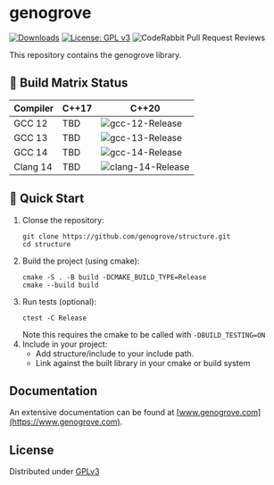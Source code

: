 # genogrove

<!-- [![.github/workflows/ci.yml](https://github.com/genogrove/genogrove/actions/workflows/ci.yml/badge.svg)](https://github.com/genogrove/structure/actions/workflows/ci.yml) -->
[![Downloads](https://img.shields.io/github/downloads/genogrove/structure/total.svg)](https://img.shields.io/github/downloads/genogrove/structure/total.svg)
[![License: GPL v3](https://img.shields.io/badge/License-GPL%20v3-blue.svg)](http://www.gnu.org/licenses/gpl-3.0)
![CodeRabbit Pull Request Reviews](https://img.shields.io/coderabbit/prs/github/genogrove/genogrove?utm_source=oss&utm_medium=github&utm_campaign=genogrove%2Fgenogrove&labelColor=171717&color=FF570A&link=https%3A%2F%2Fcoderabbit.ai&label=CodeRabbit+Reviews)

This repository contains the genogrove library.

## 🔧 Build Matrix Status

| Compiler     | C++17 | C++20                                                                                                                                                          |
|--------------|-------|----------------------------------------------------------------------------------------------------------------------------------------------------------------|
| GCC 12       | TBD   | ![gcc-12-Release](https://img.shields.io/github/actions/workflow/status/genogrove/structure/ci.yml?branch=main&label=gcc-12-Release&style=flat&event=push)     |
| GCC 13       | TBD   | ![gcc-13-Release](https://img.shields.io/github/actions/workflow/status/genogrove/structure/ci.yml?branch=main&label=gcc-13-Release&style=flat&event=push)     |
| GCC 14       | TBD   | ![gcc-14-Release](https://img.shields.io/github/actions/workflow/status/genogrove/structure/ci.yml?branch=main&label=gcc-14-Release&style=flat&event=push)     |
| Clang 14     | TBD   | ![clang-14-Release](https://img.shields.io/github/actions/workflow/status/genogrove/structure/ci.yml?branch=main&label=clang-14-Release&style=flat&event=push) |

## 🚀 Quick Start
1. Clonse the repository:
    ```
    git clone https://github.com/genogrove/structure.git
    cd structure
   ```
2. Build the project (using cmake):
    ```
    cmake -S . -B build -DCMAKE_BUILD_TYPE=Release
    cmake --build build
   ```
3. Run tests (optional):
    ```
   ctest -C Release
   ```
   Note this requires the cmake to be called with `-DBUILD_TESTING=ON`
4. Include in your project:
    - Add structure/include to your include path.
    - Link against the built library in your cmake or build system

## Documentation

An extensive documentation can be found at [www.genogrove.com](https://www.genogrove.com).

## License

Distributed under [GPLv3](https://www.gnu.org/licenses/gpl-3.0.en.html) 


